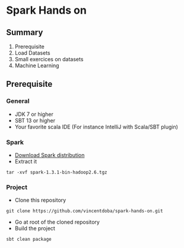 # Spark Hands on

## Summary

1. Prerequisite
2. Load Datasets
3. Small exercices on datasets
4. Machine Learning


## Prerequisite

### General

* JDK 7 or higher
* SBT 13 or higher
* Your favorite scala IDE (For instance IntelliJ with Scala/SBT plugin)

### Spark

* [Download Spark distribution](http://www.apache.org/dyn/closer.cgi/spark/spark-1.3.1/spark-1.3.1-bin-hadoop2.6.tgz)
* Extract it 
```
tar -xvf spark-1.3.1-bin-hadoop2.6.tgz
```

### Project

* Clone this repository
```
git clone https://github.com/vincentdoba/spark-hands-on.git
```
* Go at root of the cloned repository
* Build the project
```
sbt clean package
```



 

